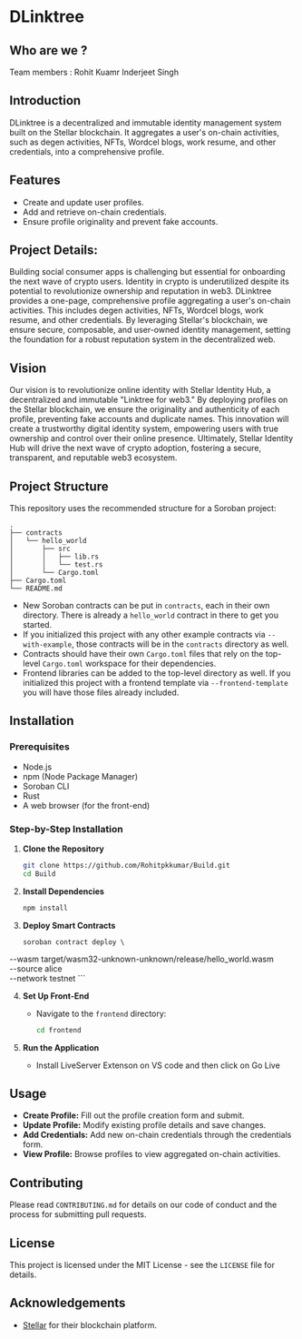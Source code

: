 # DLinktree

## Who are we ?
Team members :
Rohit Kuamr
Inderjeet Singh

## Introduction
DLinktree is a decentralized and immutable identity management system built on the Stellar blockchain. It aggregates a user's on-chain activities, such as degen activities, NFTs, Wordcel blogs, work resume, and other credentials, into a comprehensive profile.

## Features
- Create and update user profiles.
- Add and retrieve on-chain credentials.
- Ensure profile originality and prevent fake accounts.

## Project Details:
Building social consumer apps is challenging but essential for onboarding the next wave of crypto users. Identity in crypto is underutilized despite its potential to revolutionize ownership and reputation in web3.
DLinktree provides a one-page, comprehensive profile aggregating a user's on-chain activities. This includes degen activities, NFTs, Wordcel blogs, work resume, and other credentials. By leveraging Stellar's blockchain, we ensure secure, composable, and user-owned identity management, setting the foundation for a robust reputation system in the decentralized web.

## Vision
Our vision is to revolutionize online identity with Stellar Identity Hub, a decentralized and immutable "Linktree for web3." By deploying profiles on the Stellar blockchain, we ensure the originality and authenticity of each profile, preventing fake accounts and duplicate names. This innovation will create a trustworthy digital identity system, empowering users with true ownership and control over their online presence. Ultimately, Stellar Identity Hub will drive the next wave of crypto adoption, fostering a secure, transparent, and reputable web3 ecosystem.

## Project Structure

This repository uses the recommended structure for a Soroban project:
```text
.
├── contracts
│   └── hello_world
│       ├── src
│       │   ├── lib.rs
│       │   └── test.rs
│       └── Cargo.toml
├── Cargo.toml
└── README.md
```

- New Soroban contracts can be put in `contracts`, each in their own directory. There is already a `hello_world` contract in there to get you started.
- If you initialized this project with any other example contracts via `--with-example`, those contracts will be in the `contracts` directory as well.
- Contracts should have their own `Cargo.toml` files that rely on the top-level `Cargo.toml` workspace for their dependencies.
- Frontend libraries can be added to the top-level directory as well. If you initialized this project with a frontend template via `--frontend-template` you will have those files already included.


## Installation

### Prerequisites
- Node.js
- npm (Node Package Manager)
- Soroban CLI
- Rust
- A web browser (for the front-end)

### Step-by-Step Installation

1. **Clone the Repository**
    ```bash
    git clone https://github.com/Rohitpkkumar/Build.git
    cd Build
    ```

2. **Install Dependencies**
    ```bash
    npm install
    ```


3. **Deploy Smart Contracts**
    ```
    soroban contract deploy \
  --wasm target/wasm32-unknown-unknown/release/hello_world.wasm \
  --source alice \
  --network testnet
    ```

4. **Set Up Front-End**
    - Navigate to the `frontend` directory:
      ```bash
      cd frontend
      ```


5. **Run the Application**
    - Install LiveServer Extenson on VS code and then click on Go Live


## Usage
- **Create Profile:** Fill out the profile creation form and submit.
- **Update Profile:** Modify existing profile details and save changes.
- **Add Credentials:** Add new on-chain credentials through the credentials form.
- **View Profile:** Browse profiles to view aggregated on-chain activities.

## Contributing
Please read `CONTRIBUTING.md` for details on our code of conduct and the process for submitting pull requests.

## License
This project is licensed under the MIT License - see the `LICENSE` file for details.

## Acknowledgements
- [Stellar](https://www.stellar.org) for their blockchain platform.